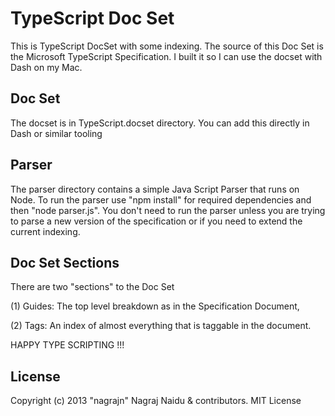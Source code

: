 # TypeScript Doc Set

This is TypeScript DocSet with some indexing. The source of this Doc Set is the Microsoft TypeScript Specification. I built it so I can use the docset with Dash on my Mac.

## Doc Set

The docset is in TypeScript.docset directory. You can add this directly in Dash or similar tooling

## Parser

The parser directory contains a simple Java Script Parser that runs on Node. To run the parser use "npm install" for required dependencies and then "node parser.js". You don't need to run the parser unless you are trying to parse a new version of the specification or if you need to extend the current indexing.

## Doc Set Sections

There are two "sections" to the Doc Set

(1) Guides: The top level breakdown as in the Specification Document,

(2) Tags: An index of almost everything that is taggable in the document.

HAPPY TYPE SCRIPTING !!!

## License

Copyright (c) 2013 "nagrajn" Nagraj Naidu & contributors.
MIT License
